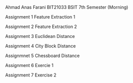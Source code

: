 Ahmad Anas Farani 
BIT21033
BSIT 7th Semester (Morning)

Assignment 1
Feature Extraction 1

Assignment 2
Feature Extraction 2

Assignment 3
Euclidean Distance

Assignment 4
City Block Distance 

Assignmnet 5
Chessboard Distance

Assignment 6
Exercie 1

Assignment 7
Exercise 2
